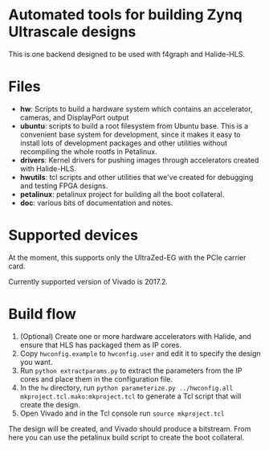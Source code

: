 # Automated tools for building Zynq Ultrascale designs

This is one backend designed to be used with f4graph and Halide-HLS.

# Files
- **hw**: Scripts to build a hardware system which contains an accelerator, cameras, and DisplayPort output
- **ubuntu**: scripts to build a root filesystem from Ubuntu base.  This is a convenient base system for development, since it makes it easy to install lots of development packages and other utilities without recompiling the whole rootfs in Petalinux.
- **drivers**: Kernel drivers for pushing images through accelerators created with Halide-HLS.
- **hwutils**: tcl scripts and other utilities that we've created for debugging and testing FPGA designs.
- **petalinux**: petalinux project for building all the boot collateral.
- **doc**: various bits of documentation and notes.

# Supported devices
At the moment, this supports only the UltraZed-EG with the PCIe carrier card.

Currently supported version of Vivado is 2017.2.

# Build flow
1. (Optional) Create one or more hardware accelerators with Halide, and ensure that HLS has packaged them as IP cores.
2. Copy `hwconfig.example` to `hwconfig.user` and edit it to specify the design you want.
3. Run `python extractparams.py` to extract the parameters from the IP cores and place them in the configuration file.
4. In the `hw` directory, run `python parameterize.py ../hwconfig.all mkproject.tcl.mako:mkproject.tcl` to generate a Tcl script that will create the design.
5. Open Vivado and in the Tcl console run `source mkproject.tcl`

The design will be created, and Vivado should produce a bitstream.  From here you can use the petalinux build script to create the boot collateral.

